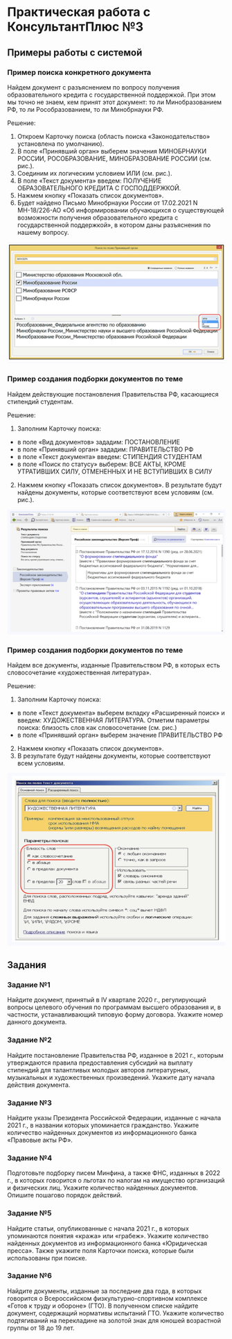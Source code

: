 # Практическая работа с КонсультантПлюс №3

## Примеры работы с системой

### Пример поиска конкретного документа

Найдем документ с разъяснением по вопросу получения образовательного кредита с государственной поддержкой. При этом мы точно не знаем, кем принят этот документ: то ли Минобразованием РФ, то ли Рособразованием, то ли Минобрнауки РФ.

Решение:

1. Откроем Карточку поиска (область поиска «Законодательство» установлена по умолчанию).
2. В поле «Принявший орган» выберем значения МИНОБРНАУКИ РОССИИ, РОСОБРАЗОВАНИЕ, МИНОБРАЗОВАНИЕ РОССИИ (см. рис.).
3. Соединим их логическим условием ИЛИ (см. рис.).
4. В поле «Текст документа» введем: ПОЛУЧЕНИЕ ОБРАЗОВАТЕЛЬНОГО КРЕДИТА С ГОСПОДДЕРЖКОЙ.
5. Нажмем кнопку «Показать список документов».
6. Будет найдено Письмо Минобрнауки России от 17.02.2021 N МН-18/226-АО «Об информировании обучающихся о существующей возможности получения образовательного кредита с государственной поддержкой», в котором даны разъяснения по нашему вопросу.

![alt text](image.png)

### Пример создания подборки документов по теме

Найдем действующие постановления Правительства РФ, касающиеся стипендий студентам.

Решение:

1. Заполним Карточку поиска:
- в поле «Вид документов» зададим: ПОСТАНОВЛЕНИЕ
- в поле «Принявший орган» зададим: ПРАВИТЕЛЬСТВО РФ
- в поле «Текст документа» введем: СТИПЕНДИЯ СТУДЕНТАМ
- в поле «Поиск по статусу» выберем: ВСЕ АКТЫ, КРОМЕ УТРАТИВШИХ СИЛУ, ОТМЕНЕННЫХ И НЕ ВСТУПИВШИХ В СИЛУ
2. Нажмем кнопку «Показать список документов».
В результате будут найдены документы, которые соответствуют всем условиям (см. рис.).

![alt text](image-1.png)

### Пример создания подборки документов по теме

Найдем все документы, изданные Правительством РФ, в которых есть словосочетание «художественная литература».

Решение:

1. Заполним Карточку поиска:
- в поле «Текст документа» выберем вкладку «Расширенный поиск» и введем: ХУДОЖЕСТВЕННАЯ ЛИТЕРАТУРА. Отметим параметры поиска: близость слов как словосочетание (см. рис.) 
- в поле «Принявший орган» выберем значение ПРАВИТЕЛЬСТВО РФ
2. Нажмем кнопку «Показать список документов».
3. В результате будут найдены документы, которые соответствуют всем условиям.

![alt text](image-2.png)

## Задания

### Задание №1

Найдите документ, принятый в IV квартале 2020 г., регулирующий
вопросы целевого обучения по программам высшего образования и, в
частности, устанавливающий типовую форму договора. Укажите
номер данного документа.

### Задание №2

Найдите постановление Правительства РФ, изданное в 2021 г.,
которым утверждаются правила предоставления субсидий на
выплату стипендий для талантливых молодых авторов литературных,
музыкальных и художественных произведений. Укажите дату начала
действия документа.

### Задание №3

Найдите указы Президента Российской Федерации, изданные с
начала 2021 г., в названии которых упоминается гражданство.
Укажите количество найденных документов из информационного
банка «Правовые акты РФ».

### Задание №4

Подготовьте подборку писем Минфина, а также ФНС, изданных в
2022 г., в которых говорится о льготах по налогам на имущество
организаций и физических лиц. Укажите количество найденных
документов. Опишите пошагово порядок действий.

### Задание №5

Найдите статьи, опубликованные с начала 2021 г., в которых
упоминаются понятия «кража» или «грабеж». Укажите количество
найденных документов из информационного банка «Юридическая
пресса». Также укажите поля Карточки поиска, которые были
использованы при поиске.

### Задание №6

Найдите документы, изданные за последние два года, в которых
говорится о Всероссийском физкультурно-спортивном комплексе
«Готов к труду и обороне» (ГТО). В полученном списке найдите
документ, содержащий нормативы испытаний ГТО. Укажите
количество подтягиваний на перекладине на золотой знак для
юношей возрастной группы от 18 до 19 лет.